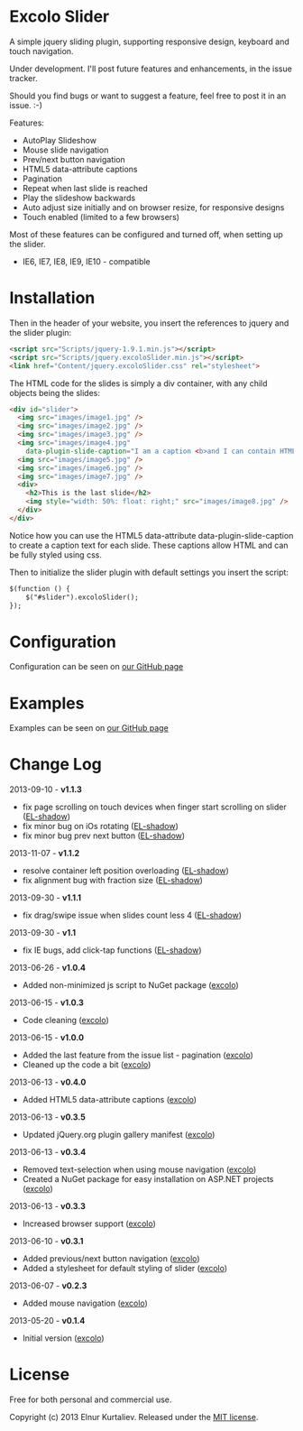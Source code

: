 Excolo Slider
============
A simple jquery sliding plugin, supporting responsive design, keyboard and touch navigation. 

Under development. 
I'll post future features and enhancements, in the issue tracker.

Should you find bugs or want to suggest a feature, feel free to post it in an issue. :-) 


Features:
- AutoPlay Slideshow
- Mouse slide navigation
- Prev/next button navigation
- HTML5 data-attribute captions
- Pagination
- Repeat when last slide is reached
- Play the slideshow backwards
- Auto adjust size initially and on browser resize, for responsive designs
- Touch enabled (limited to a few browsers)

Most of these features can be configured and turned off, when setting up the slider. 

- IE6, IE7, IE8, IE9, IE10 - compatible

Installation
============
Then in the header of your website, you insert the references to jquery and the slider plugin:
```html
<script src="Scripts/jquery-1.9.1.min.js"></script>
<script src="Scripts/jquery.excoloSlider.min.js"></script>
<link href="Content/jquery.excoloSlider.css" rel="stylesheet">
```
The HTML code for the slides is simply a div container, with any child objects being the slides:
```html
<div id="slider">
  <img src="images/image1.jpg" />
  <img src="images/image2.jpg" />
  <img src="images/image3.jpg" />
  <img src="images/image4.jpg" 
    data-plugin-slide-caption="I am a caption <b>and I can contain HTML.</b>" />
  <img src="images/image5.jpg" />
  <img src="images/image6.jpg" />
  <img src="images/image7.jpg" />
  <div>
    <h2>This is the last slide</h2>
    <img style="width: 50%: float: right;" src="images/image8.jpg" />
  </div>
</div>
```
Notice how you can use the HTML5 data-attribute data-plugin-slide-caption to create a caption text for each slide. 
These captions allow HTML and can be fully styled using css.

Then to initialize the slider plugin with default settings you insert the script:
```html
$(function () {
    $("#slider").excoloSlider();
});
```

Configuration
============
Configuration can be seen on [our GitHub page](http://el-shadow.github.io/Excolo-Slider/)


Examples
============
Examples can be seen on [our GitHub page](http://el-shadow.github.io/Excolo-Slider/)


Change Log
============
2013-09-10 - **v1.1.3**

* fix page scrolling on touch devices when finger start scrolling on slider ([EL-shadow](https://github.com/EL-shadow))
* fix minor bug on iOs rotating ([EL-shadow](https://github.com/EL-shadow))
* fix minor bug prev next button ([EL-shadow](https://github.com/EL-shadow))

2013-11-07 - **v1.1.2**

* resolve container left position overloading ([EL-shadow](https://github.com/EL-shadow))
* fix alignment bug with fraction size ([EL-shadow](https://github.com/EL-shadow))

2013-09-30 - **v1.1.1**

* fix drag/swipe issue when slides count less 4 ([EL-shadow](https://github.com/EL-shadow))

2013-09-30 - **v1.1**

* fix IE bugs, add click-tap functions ([EL-shadow](https://github.com/EL-shadow))

2013-06-26 - **v1.0.4**

* Added non-minimized js script to NuGet package ([excolo](https://github.com/excolo))

2013-06-15 - **v1.0.3**

* Code cleaning ([excolo](https://github.com/excolo))

2013-06-15 - **v1.0.0**

* Added the last feature from the issue list - pagination ([excolo](https://github.com/excolo))
* Cleaned up the code a bit ([excolo](https://github.com/excolo))

2013-06-13 - **v0.4.0**

* Added HTML5 data-attribute captions ([excolo](https://github.com/excolo))

2013-06-13 - **v0.3.5**

* Updated jQuery.org plugin gallery manifest ([excolo](https://github.com/excolo))

2013-06-13 - **v0.3.4**

* Removed text-selection when using mouse navigation ([excolo](https://github.com/excolo))
* Created a NuGet package for easy installation on ASP.NET projects ([excolo](https://github.com/excolo))

2013-06-13 - **v0.3.3**

* Increased browser support ([excolo](https://github.com/excolo))

2013-06-10 - **v0.3.1**

* Added previous/next button navigation ([excolo](https://github.com/excolo))
* Added a stylesheet for default styling of slider ([excolo](https://github.com/excolo))

2013-06-07 - **v0.2.3**

* Added mouse navigation ([excolo](https://github.com/excolo))

2013-05-20 - **v0.1.4**

* Initial version ([excolo](https://github.com/excolo))

License
============
Free for both personal and commercial use.

Copyright (c) 2013 Elnur Kurtaliev. Released under the [MIT license](https://github.com/EL-shadow/Excolo-Slider/blob/master/MIT-LICENSE).
